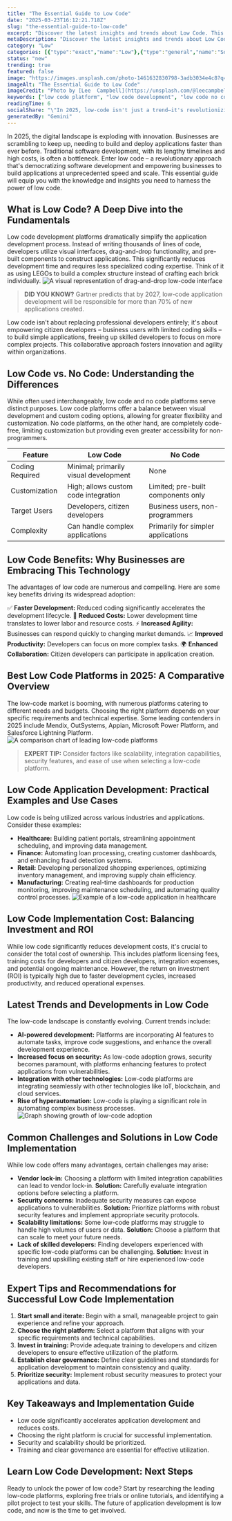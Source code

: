 ```yaml
---
title: "The Essential Guide to Low Code"
date: "2025-03-23T16:12:21.718Z"
slug: "the-essential-guide-to-low-code"
excerpt: "Discover the latest insights and trends about Low Code. This comprehensive guide covers everything you need to know about Low Code in 2025."
metaDescription: "Discover the latest insights and trends about Low Code. This comprehensive guide covers everything you need to know about Low Code in 2025."
category: "Low"
categories: [{"type":"exact","name":"Low"},{"type":"general","name":"Software Engineering"},{"type":"medium","name":"Application Development"},{"type":"specific","name":"Rapid Prototyping"},{"type":"niche","name":"Citizen Development"}]
status: "new"
trending: true
featured: false
image: "https://images.unsplash.com/photo-1461632830798-3adb3034e4c8?q=85&w=1200&fit=max&fm=webp&auto=compress"
imageAlt: "The Essential Guide to Low Code"
imageCredit: "Photo by [Lee  Campbell](https://unsplash.com/@leecampbell) on Unsplash"
keywords: ["low code platform", "low code development", "low code no code", "what is low code", "low code benefits", "best low code platforms", "low code vs no code", "low code application development", "low code implementation cost", "learn low code development"]
readingTime: 6
socialShare: "\"In 2025, low-code isn't just a trend—it's revolutionizing how businesses build software, empowering citizen developers and freeing professional developers for more complex tasks.\""
generatedBy: "Gemini"
---
```




In 2025, the digital landscape is exploding with innovation.  Businesses are scrambling to keep up, needing to build and deploy applications faster than ever before.  Traditional software development, with its lengthy timelines and high costs, is often a bottleneck.  Enter low code – a revolutionary approach that's democratizing software development and empowering businesses to build applications at unprecedented speed and scale. This essential guide will equip you with the knowledge and insights you need to harness the power of low code.

## What is Low Code? A Deep Dive into the Fundamentals

Low code development platforms dramatically simplify the application development process.  Instead of writing thousands of lines of code, developers utilize visual interfaces, drag-and-drop functionality, and pre-built components to construct applications.  This significantly reduces development time and requires less specialized coding expertise.  Think of it as using LEGOs to build a complex structure instead of crafting each brick individually. ![A visual representation of drag-and-drop low-code interface](https://images.unsplash.com/photo-1509966756634-9c23dd6e6815?q=85&w=1200&fit=max&fm=webp&auto=compress)

> **DID YOU KNOW?** Gartner predicts that by 2027, low-code application development will be responsible for more than 70% of new applications created.

Low code isn't about replacing professional developers entirely; it's about empowering citizen developers – business users with limited coding skills – to build simple applications, freeing up skilled developers to focus on more complex projects.  This collaborative approach fosters innovation and agility within organizations.

## Low Code vs. No Code: Understanding the Differences

While often used interchangeably, low code and no code platforms serve distinct purposes.  Low code platforms offer a balance between visual development and custom coding options, allowing for greater flexibility and customization.  No code platforms, on the other hand, are completely code-free, limiting customization but providing even greater accessibility for non-programmers.

| Feature          | Low Code                               | No Code                                  |
|-----------------|-----------------------------------------|-------------------------------------------|
| Coding Required  | Minimal; primarily visual development   | None                                      |
| Customization    | High; allows custom code integration     | Limited; pre-built components only       |
| Target Users     | Developers, citizen developers           | Business users, non-programmers           |
| Complexity       | Can handle complex applications          | Primarily for simpler applications        |

## Low Code Benefits: Why Businesses are Embracing This Technology

The advantages of low code are numerous and compelling.  Here are some key benefits driving its widespread adoption:

✅ **Faster Development:** Reduced coding significantly accelerates the development lifecycle.
🔑 **Reduced Costs:** Lower development time translates to lower labor and resource costs.
⚡ **Increased Agility:** Businesses can respond quickly to changing market demands.
📈 **Improved Productivity:** Developers can focus on more complex tasks.
🌍 **Enhanced Collaboration:** Citizen developers can participate in application creation.

## Best Low Code Platforms in 2025: A Comparative Overview

The low-code market is booming, with numerous platforms catering to different needs and budgets.  Choosing the right platform depends on your specific requirements and technical expertise.  Some leading contenders in 2025 include Mendix, OutSystems, Appian, Microsoft Power Platform, and Salesforce Lightning Platform. ![A comparison chart of leading low-code platforms](https://images.unsplash.com/photo-1508830524289-0adcbe822b40?q=85&w=1200&fit=max&fm=webp&auto=compress)

> **EXPERT TIP:**  Consider factors like scalability, integration capabilities, security features, and ease of use when selecting a low-code platform.

## Low Code Application Development: Practical Examples and Use Cases

Low code is being utilized across various industries and applications.  Consider these examples:

* **Healthcare:**  Building patient portals, streamlining appointment scheduling, and improving data management.
* **Finance:** Automating loan processing, creating customer dashboards, and enhancing fraud detection systems.
* **Retail:** Developing personalized shopping experiences, optimizing inventory management, and improving supply chain efficiency.
* **Manufacturing:** Creating real-time dashboards for production monitoring, improving maintenance scheduling, and automating quality control processes. ![Example of a low-code application in healthcare](https://images.unsplash.com/photo-1461632830798-3adb3034e4c8?q=85&w=1200&fit=max&fm=webp&auto=compress)

##  Low Code Implementation Cost:  Balancing Investment and ROI

While low code significantly reduces development costs, it's crucial to consider the total cost of ownership. This includes platform licensing fees, training costs for developers and citizen developers, integration expenses, and potential ongoing maintenance.  However, the return on investment (ROI) is typically high due to faster development cycles, increased productivity, and reduced operational expenses.

## Latest Trends and Developments in Low Code

The low-code landscape is constantly evolving. Current trends include:

* **AI-powered development:**  Platforms are incorporating AI features to automate tasks, improve code suggestions, and enhance the overall development experience.
* **Increased focus on security:**  As low-code adoption grows, security becomes paramount, with platforms enhancing features to protect applications from vulnerabilities.
* **Integration with other technologies:**  Low-code platforms are integrating seamlessly with other technologies like IoT, blockchain, and cloud services.
* **Rise of hyperautomation:**  Low-code is playing a significant role in automating complex business processes.  ![Graph showing growth of low-code adoption](https://images.unsplash.com/photo-1536859355448-76f92ebdc33d?q=85&w=1200&fit=max&fm=webp&auto=compress)

## Common Challenges and Solutions in Low Code Implementation

While low code offers many advantages, certain challenges may arise:

* **Vendor lock-in:** Choosing a platform with limited integration capabilities can lead to vendor lock-in.  **Solution:** Carefully evaluate integration options before selecting a platform.
* **Security concerns:** Inadequate security measures can expose applications to vulnerabilities. **Solution:** Prioritize platforms with robust security features and implement appropriate security protocols.
* **Scalability limitations:** Some low-code platforms may struggle to handle high volumes of users or data. **Solution:** Choose a platform that can scale to meet your future needs.
* **Lack of skilled developers:** Finding developers experienced with specific low-code platforms can be challenging. **Solution:** Invest in training and upskilling existing staff or hire experienced low-code developers.

## Expert Tips and Recommendations for Successful Low Code Implementation

1. **Start small and iterate:** Begin with a small, manageable project to gain experience and refine your approach.
2. **Choose the right platform:** Select a platform that aligns with your specific requirements and technical capabilities.
3. **Invest in training:**  Provide adequate training to developers and citizen developers to ensure effective utilization of the platform.
4. **Establish clear governance:** Define clear guidelines and standards for application development to maintain consistency and quality.
5. **Prioritize security:** Implement robust security measures to protect your applications and data.

## Key Takeaways and Implementation Guide

* Low code significantly accelerates application development and reduces costs.
* Choosing the right platform is crucial for successful implementation.
* Security and scalability should be prioritized.
* Training and clear governance are essential for effective utilization.

## Learn Low Code Development:  Next Steps

Ready to unlock the power of low code?  Start by researching the leading low-code platforms, exploring free trials or online tutorials, and identifying a pilot project to test your skills.  The future of application development is low code, and now is the time to get involved.

